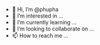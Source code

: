 - 👋 Hi, I’m @phupha
- 👀 I’m interested in ...
- 🌱 I’m currently learning ...
- 💞️ I’m looking to collaborate on ...
- 📫 How to reach me ...

<!---
phuphaphupha/phuphaphupha is a ✨ special ✨ repository because its `README.md` (this file) appears on your GitHub profile.
You can click the Preview link to take a look at your changes.
--->
